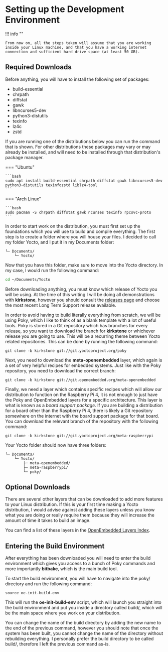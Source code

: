 # Setting up the Development Environment

!!! info ""

    From now on, all the steps taken will assume that you are working inside your Linux machine, and that you have a working internet connection and sufficient hard drive space (at least 50 GB).

## Required Downloads

Before anything, you will have to install the following set of packages:

- build-essential
- chrpath
- diffstat
- gawk
- libncurses5-dev
- python3-distutils
- texinfo
- lz4c
- zstd

If you are running one of the distributions below you can run the command that is shown. For other distributions these packages may vary or may already be installed, and will need to be installed through that distribution's package manager.

=== "Ubuntu"

    ```bash
    sudo apt install build-essential chrpath diffstat gawk libncurses5-dev python3-distutils texinfozstd liblz4-tool
    ```

=== "Arch Linux"

    ```bash
    sudo pacman -S chrpath diffstat gawk ncurses texinfo rpcsvc-proto
    ```

In order to start work on the distribution, you must first set up the foundations which you will use to build and compile everything. The first step is to create a folder where you will house your files. I decided to call my folder Yocto, and I put it in my Documents folder:

    └─ Documents/
        └─ Yocto/

Now that you have this folder, make sure to move into the Yocto directory. In my case, I would run the following command:

```bash
cd ~/Documents/Yocto
```

Before downloading anything, you must know which release of Yocto you will be using. At the time of this writing I will be doing all demonstrations with **kirkstone**, however you should consult the [releases page](https://wiki.yoctoproject.org/wiki/Releases) and choose the most recent Long Term Support release available.

In order to avoid having to build literally everything from scratch, we will be using Poky, which I like to think of as a blank template with a lot of useful tools. Poky is stored in a Git repository which has branches for every release, so you want to download the branch for **kirkstone** or whichever release you are going to use. This will be a recurring theme between Yocto related repositories. This can be done by running the following command:

    git clone -b kirkstone git://git.yoctoproject.org/poky

Next, you need to download the **meta-openembedded** layer, which again is a set of very helpful recipes for embedded systems. Just like with the Poky repository, you need to download the correct branch:

    git clone -b kirkstone git://git.openembedded.org/meta-openembedded

Finally, we need a layer which contains specific recipes which will allow our distribution to function on the Raspberry Pi 4, it is not enough to just have the Poky and OpenEmbedded layers for a specific architecture. This layer is what is known as a *board support package*. If you are building a distribution for a board other than the Raspberry Pi 4, there is likely a Git repository somewhere on the internet with the board support package for that board. You can download the relevant branch of the repository with the following command:

    git clone -b kirkstone git://git.yoctoproject.org/meta-raspberrypi

Your Yocto folder should now have three folders:

    └─ Documents/
        └─ Yocto/
            ├─ meta-openembedded/
            ├─ meta-raspberrypi/
            └─ poky/

## Optional Downloads

There are several other layers that can be downloaded to add more features to your Linux distribution. If this is your first time making a Yocto distribution, I would advise against adding these layers unless you know what you are doing or really require them because they will increase the amount of time it takes to build an image.

You can find a list of these layers in the [OpenEmbedded Layers Index](https://layers.openembedded.org/layerindex/branch/master/layers/).

## Entering the Build Environment

After everything has been downloaded you will need to enter the build environment which gives you access to a bunch of Poky commands and more importantly **bitbake**, which is the main build tool.

To start the build environment, you will have to navigate into the poky/ directory and run the following command:

    source oe-init-build-env

This will run the **oe-init-build-env** script, which will launch you straight into the build environment and put you inside a directory called build/, which will be the main space where you work on your distribution.

You can change the name of the build directory by adding the new name to the end of the previous command, however you should note that once the system has been built, you cannot change the name of the directory without rebuilding everything. I personally prefer the build directory to be called build/, therefore I left the previous command as-is.
